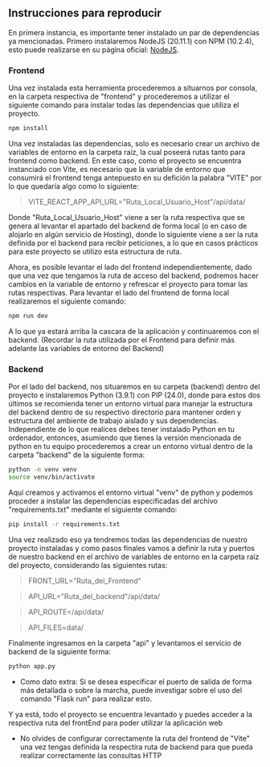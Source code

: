 ## Instrucciones para reproducir

En primera instancia, es importante tener instalado un par de dependencias ya mencionadas. Primero instalaremos NodeJS (20.11.1) con NPM (10.2.4), esto puede realizarse en su página oficial: [NodeJS](https://nodejs.org/en).

### Frontend
Una vez instalada esta herramienta procederemos a situarnos por consola, en la carpeta respectiva de "frontend" y procederemos a utilizar el siguiente comando para instalar todas las dependencias que utiliza el proyecto.

```bash
npm install
```

Una vez instaladas las dependencias, solo es necesario crear un archivo de variables de entorno en la carpeta raíz, la cual poseerá rutas tanto para frontend como backend. En este caso, como el proyecto se encuentra instanciado con Vite, es necesario que la variable de entorno que consumirá el frontend tenga antepuesto en su defición la palabra "VITE" por lo que quedaría algo como lo siguiente: 

> VITE_REACT_APP_API_URL="Ruta_Local_Usuario_Host"/api/data/

Donde "Ruta_Local_Usuario_Host" viene a ser la ruta respectiva que se genera al levantar el apartado del backend de forma local (o en caso de alojarlo en algún servicio de Hosting), donde lo siguiente viene a ser la ruta definida por el backend para recibir peticiones, a lo que en casos prácticos para este proyecto se utilizo esta estructura de ruta.

Ahora, es posible levantar el lado del frontend independientemente, dado que una vez que tengamos la ruta de acceso del backend, podremos hacer cambios en la variable de entorno y refrescar el proyecto para tomar las rutas respectivas. Para levantar el lado del frontend de forma local realizaremos el siguiente comando:

```bash
npm run dev
```
A lo que ya estará arriba la cascara de la aplicación y continuaremos con el backend. (Recordar la ruta utilizada por el Frontend para definir más adelante las variables de entorno del Backend)

### Backend

 Por el lado del backend, nos situaremos en su carpeta (backend) dentro del proyecto e instalaremos Python (3.9.1) con PIP (24.0), donde para estos dos últimos se recomienda tener un entorno virtual para manejar la estructura del backend dentro de su respectivo directorio para mantener orden y estructura del ambiente de trabajo aislado y sus dependencias. Independiente de lo que realices debes tener instalado Python en tu ordenador, entonces, asumiendo que tienes la versión mencionada de python en tu equipo procederemos a crear un entorno virtual dentro de la carpeta "backend" de la siguiente forma:

 ```bash
 python -m venv venv
 source venv/bin/activate
 ```

Aquí creamos y activamos el entorno virtual "venv" de python y podemos proceder a instalar las dependencias especificadas del archivo "requirements.txt" mediante el siguiente comando:

```bash
pip install -r requirements.txt
```

Una vez realizado eso ya tendremos todas las dependencias de nuestro proyecto instaladas y como pasos finales vamos a definir la ruta y puertos de nuestro backend en el archivo de variables de entorno en la carpeta raíz del proyecto, considerando las siguientes rutas:

> FRONT_URL="Ruta_del_Frontend"

> API_URL="Ruta_del_backend"/api/data/
 
> API_ROUTE=/api/data/

> API_FILES=data/

Finalmente ingresamos en la carpeta "api" y levantamos el servicio de backend de la siguiente forma:

```bash
python app.py
```
 
 * Como dato extra: Si se desea especificar el puerto de salida de forma más detallada o sobre la marcha, puede investigar sobre el uso del comando "Flask run" para realizar esto.

Y ya está, todo el proyecto se encuentra levantado y puedes acceder a la respectiva ruta del frontEnd para poder utilizar la aplicación web
* No olvides de configurar correctamente la ruta del frontend de "Vite" una vez tengas definida la respectira ruta de backend para que pueda realizar correctamente las consultas HTTP